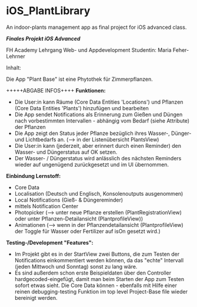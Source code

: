 # iOS_PlantLibrary
An indoor-plants management app as final project for iOS advanced class.

*****Finales Projekt iOS Advanced*****

FH Academy Lehrgang Web- und Appdevelopment
Studentin: Maria Feher-Lehrner

Inhalt:

Die App "Plant Base" ist eine Phytothek für Zimmerpflanzen.


+++++ABGABE INFOS++++
**Funktionen:**
- Die User:in kann Räume (Core Data Entities 'Locations') und Pflanzen (Core Data Entities 'Plants') hinzufügen und bearbeiten
- Die App sendet Notifications als Erinnerung zum Gießen und Düngen nach vorbestimmten Intervallen - abhängig vom Bedarf (siehe Attribute) der Pflanzen
- Die App zeigt den Status jeder Pflanze bezüglich ihres Wasser-, Dünger- und Lichtbedarfs an. (--> in der Listenübersicht PlantsView)
- Die User:in kann (jederzeit, aber erinnert durch einen Reminder) den Wasser- und Düngerstatus auf OK setzen.
- Der Wasser- / Düngerstatus wird anlässlich des nächsten Reminders wieder auf ungenügend zurückgesetzt und im UI übernommen.


**Einbindung Lernstoff:**
- Core Data
- Localisation (Deutsch und Englisch, Konsolenoutputs ausgenommen)
- Local Notifications (Gieß- & Düngereminder)
- mittels Notification Center
- Photopicker (--> unter neue Pflanze erstellen (PlantRegistrationView) oder unter Pflanzen-Detailansicht (PlantprofileView))
- Animationen (--> wenn in der Pflanzendetailansicht (PlantprofileView) der Toggle für Wasser oder Fertilizer auf isOn gesetzt wird.)


**Testing-/Development "Features":**
- Im Projekt gibt es in der StartView zwei Buttons, die zum Testen der Notifications einkommentiert werden können, da das "echte" Intervall (jeden Mittwoch und Sonntag) sonst zu lang wäre.
- Es sind außerdem schon erste Beispieldaten über den Controller hardgecoded-eingefügt, damit man beim Starten der App zum Testen sofort etwas sieht. Die Core Data können - ebenfalls mit Hilfe einer reinen debugging-testing Funktion im top level Project-Base file wieder bereinigt werden.
